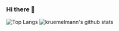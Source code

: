### Hi there 👋

<!--
**Kruemelmann/Kruemelmann** is a ✨ _special_ ✨ repository because its `README.md` (this file) appears on your GitHub profile.

Here are some ideas to get you started:

- 🔭 I’m currently working on ...
- 🌱 I’m currently learning ...
- 👯 I’m looking to collaborate on ...
- 🤔 I’m looking for help with ...
- 💬 Ask me about ...
- 📫 How to reach me: ...
- 😄 Pronouns: ...
- ⚡ Fun fact: ...
-->

![Top Langs](https://github-readme-stats.vercel.app/api/top-langs/?username=kruemelmann&hide=html)
![kruemelmann's github stats](https://github-readme-stats.vercel.app/api?username=kruemelmann&show_icons=true&count_private=true&line_height=40)
